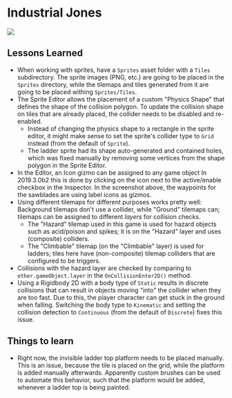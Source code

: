 # Industrial Jones

![](.readme/editor-1.png)

## Lessons Learned

- When working with sprites, have a `Sprites` asset folder with a
  `Tiles` subdirectory. The sprite images (PNG, etc.) are going to be placed
  in the `Sprites` directory, while the tilemaps and tiles generated from it
  are going to be placed withing `Sprites/Tiles`.
- The Sprite Editor allows the placement of a custom "Physics Shape" that defines
  the shape of the collision polygon. To update the collision shape on tiles that
  are already placed, the collider needs to be disabled and re-enabled.
  - Instead of changing the physics shape to a rectangle in the sprite editor,
    it might make sense to set the sprite's collider type to `Grid` instead (from the
    default of `Sprite`).
  - The ladder sprite had its shape auto-generated and contained holes,
    which was fixed manually by removing some vertices from the shape polygon
    in the Sprite Editor.
- In the Editor, an Icon gizmo can be assigned to any game object
  In 2019.3.0b2 this is done by clicking on the icon next to the active/enable
  checkbox in the Inspector. In the screenshot above, the waypoints for the
  sawblades are using label icons as gizmos.
- Using different tilemaps for different purposes works pretty well:
  Background tilemaps don't use a collider, while "Ground" tilemaps can;
  tilemaps can be assigned to different _layers_ for collision checks.
  - The "Hazard" tilemap used in this game is used for hazard objects such
    as acid/poison and spikes; it is on the "Hazard" layer and uses (composite) colliders.
  - The "Climbable" tilemap (on the "Climbable" layer) is used for ladders;
    tiles here have (non-composite) tilemap colliders that are configured
    to be triggers.
- Collisions with the hazard layer are checked by comparing to
  `other.gameObject.layer` in the `OnCollisionEnter2D()` method.
- Using a Rigidbody 2D with a body type of `Static` results in discrete
  collisions that can result in objects moving "into" the collider when
  they are too fast. Due to this, the player character can get stuck in
  the ground when falling. Switching the body type to `Kinematic` and
  setting the collision detection to `Continuous` (from the default of
  `Discrete`) fixes this issue.

## Things to learn

- Right now, the invisible ladder top platform needs to be placed manually.
  This is an issue, because the tile is placed on the grid, while the platform
  is added manually afterwards. Apparently custom brushes can be used to automate
  this behavior, such that the platform would be added, whenever a ladder top
  is being painted.
